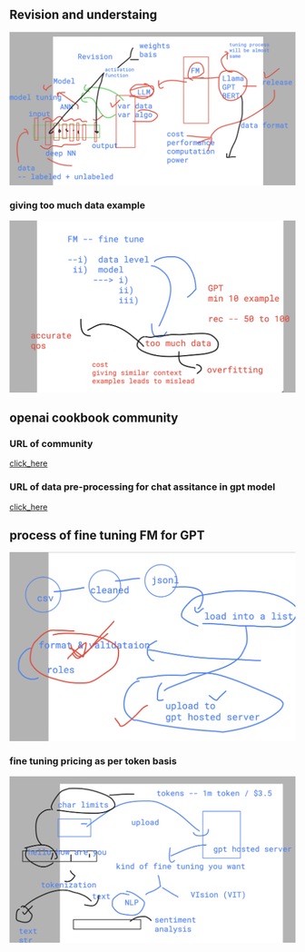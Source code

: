 ## Revision and understaing 

<img src="rev.png">


### giving too much data example 

<img src="ex1.png">

## openai cookbook community 

### URL of community 

[click_here](https://cookbook.openai.com/)

### URL of data pre-processing for chat assitance in gpt model 

[click_here](https://cookbook.openai.com/examples/chat_finetuning_data_prep)

## process of fine tuning FM for GPT 

<img src="proc1.png">

### fine tuning pricing as per token basis

<img src="token1.png">

